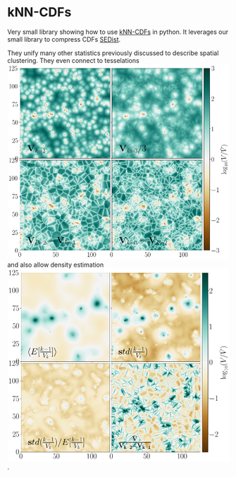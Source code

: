 # kNN-CDFs

Very small library showing how to use [kNN-CDFs](https://arxiv.org/abs/2007.13342) in python. It leverages our small library to compress CDFs [SEDist](https://github.com/yipihey/SEDist).

They unify many other statistics previously discussed to describe spatial clustering. They even connect to tesselations ![tesselations](kNN_CDF_tess.png) and also allow density estimation ![density estimation](kNN_CDF_dens.png).